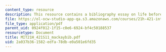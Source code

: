 ```yaml
---
content_type: resource
description: This resource contains a bibliography essay on life before the quabbin.
file: https://ol-ocw-studio-app-qa.s3.amazonaws.com/courses/21h-421-introduction-to-environmental-history-spring-2011/2a037b361582edfa78dbe0a501e6fd35_MIT21H_421S11_mackaybib.pdf
file_type: application/pdf
parent_uid: 0924f012-1f15-c0e6-6924-bf4c50188537
resourcetype: Document
title: MIT21H_421S11_mackaybib.pdf
uid: 2a037b36-1582-edfa-78db-e0a501e6fd35
---
```

